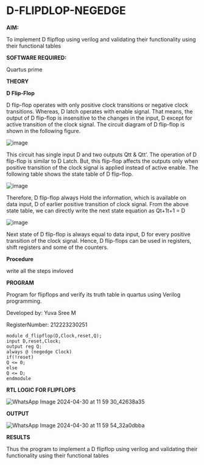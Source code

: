 # D-FLIPDLOP-NEGEDGE

**AIM:**

To implement  D flipflop using verilog and validating their functionality using their functional tables

**SOFTWARE REQUIRED:**

Quartus prime

**THEORY**

**D Flip-Flop**

D flip-flop operates with only positive clock transitions or negative clock transitions. Whereas, D latch operates with enable signal. That means, the output of D flip-flop is insensitive to the changes in the input, D except for active transition of the clock signal. The circuit diagram of D flip-flop is shown in the following figure.

![image](https://github.com/naavaneetha/D-FLIPDLOP-NEGEDGE/assets/154305477/48c81fe8-bc3f-40e7-95e2-519fc155ad51)

This circuit has single input D and two outputs Qtt & Qtt’. The operation of D flip-flop is similar to D Latch. But, this flip-flop affects the outputs only when positive transition of the clock signal is applied instead of active enable. The following table shows the state table of D flip-flop.

![image](https://github.com/naavaneetha/D-FLIPDLOP-NEGEDGE/assets/154305477/e5f3fda7-68ec-4a3a-a0a4-cf6f9cc4ab55)

Therefore, D flip-flop always Hold the information, which is available on data input, D of earlier positive transition of clock signal. From the above state table, we can directly write the next state equation as Qt+1t+1 = D

![image](https://github.com/naavaneetha/D-FLIPDLOP-NEGEDGE/assets/154305477/8592c0d8-2917-4142-91b9-d6c30dd891d2)

Next state of D flip-flop is always equal to data input, D for every positive transition of the clock signal. Hence, D flip-flops can be used in registers, shift registers and some of the counters.

**Procedure**

write all the steps invloved 

**PROGRAM**

Program for flipflops and verify its truth table in quartus using Verilog programming. 

Developed by: Yuva Sree M

RegisterNumber: 212223230251

```
module d_flipflop(D,Clock,reset,Q);
input D,reset,Clock;
output reg Q;
always @ (negedge Clock)
if(!reset)
Q <= 0;
else
Q <= D;
endmodule
```

**RTL LOGIC FOR FLIPFLOPS**

![WhatsApp Image 2024-04-30 at 11 59 30_42638a35](https://github.com/Yuvasreemuthusamy/D-FLIPDLOP-NEGEDGE/assets/144870887/973b4e07-5ad5-4b49-ab1f-74f8b66af100)

**OUTPUT**

![WhatsApp Image 2024-04-30 at 11 59 54_32a0dbba](https://github.com/Yuvasreemuthusamy/D-FLIPDLOP-NEGEDGE/assets/144870887/d0c5ea69-a43e-4b78-a308-f385148a40d0)


**RESULTS**

Thus the program to implement a D flipflop using verilog and validating their functionality using their functional tables
